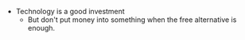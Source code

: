 * Technology is a good investment
  * But don't put money into something when the free alternative is enough.
